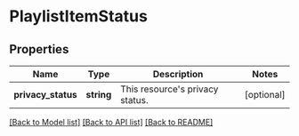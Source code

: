# PlaylistItemStatus

## Properties
Name | Type | Description | Notes
------------ | ------------- | ------------- | -------------
**privacy_status** | **string** | This resource&#39;s privacy status. | [optional] 

[[Back to Model list]](../README.md#documentation-for-models) [[Back to API list]](../README.md#documentation-for-api-endpoints) [[Back to README]](../README.md)


